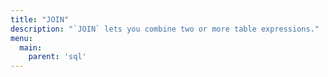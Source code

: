 ```yaml
---
title: "JOIN"
description: "`JOIN` lets you combine two or more table expressions."
menu:
  main:
    parent: 'sql'
---
```


